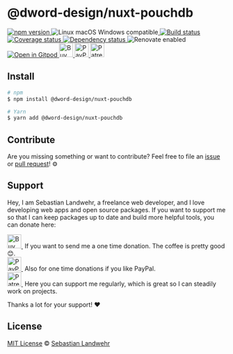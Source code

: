 <!-- TITLE/ -->
# @dword-design/nuxt-pouchdb
<!-- /TITLE -->

<!-- BADGES/ -->
  <p>
    <a href="https://npmjs.org/package/@dword-design/nuxt-pouchdb">
      <img
        src="https://img.shields.io/npm/v/@dword-design/nuxt-pouchdb.svg"
        alt="npm version"
      >
    </a><img src="https://img.shields.io/badge/os-linux%20%7C%C2%A0macos%20%7C%C2%A0windows-blue" alt="Linux macOS Windows compatible"><a href="https://github.com/dword-design/nuxt-pouchdb/actions">
      <img
        src="https://github.com/dword-design/nuxt-pouchdb/workflows/build/badge.svg"
        alt="Build status"
      >
    </a><a href="https://codecov.io/gh/dword-design/nuxt-pouchdb">
      <img
        src="https://codecov.io/gh/dword-design/nuxt-pouchdb/branch/master/graph/badge.svg"
        alt="Coverage status"
      >
    </a><a href="https://david-dm.org/dword-design/nuxt-pouchdb">
      <img src="https://img.shields.io/david/dword-design/nuxt-pouchdb" alt="Dependency status">
    </a><img src="https://img.shields.io/badge/renovate-enabled-brightgreen" alt="Renovate enabled"><br/><a href="https://gitpod.io/#https://github.com/dword-design/nuxt-pouchdb">
      <img src="https://gitpod.io/button/open-in-gitpod.svg" alt="Open in Gitpod">
    </a><a href="https://www.buymeacoffee.com/dword">
      <img
        src="https://www.buymeacoffee.com/assets/img/guidelines/download-assets-sm-2.svg"
        alt="Buy Me a Coffee"
        height="32"
      >
    </a><a href="https://paypal.me/SebastianLandwehr">
      <img
        src="https://dword-design.de/images/paypal.svg"
        alt="PayPal"
        height="32"
      >
    </a><a href="https://www.patreon.com/dworddesign">
      <img
        src="https://dword-design.de/images/patreon.svg"
        alt="Patreon"
        height="32"
      >
    </a>
</p>
<!-- /BADGES -->

<!-- DESCRIPTION/ -->

<!-- /DESCRIPTION -->

<!-- INSTALL/ -->
## Install

```bash
# npm
$ npm install @dword-design/nuxt-pouchdb

# Yarn
$ yarn add @dword-design/nuxt-pouchdb
```
<!-- /INSTALL -->

<!-- LICENSE/ -->
## Contribute

Are you missing something or want to contribute? Feel free to file an [issue](https://github.com/dword-design/nuxt-pouchdb/issues) or [pull request](https://github.com/dword-design/nuxt-pouchdb/pulls)! ⚙️

## Support

Hey, I am Sebastian Landwehr, a freelance web developer, and I love developing web apps and open source packages. If you want to support me so that I can keep packages up to date and build more helpful tools, you can donate here:

<p>
  <a href="https://www.buymeacoffee.com/dword">
    <img
      src="https://www.buymeacoffee.com/assets/img/guidelines/download-assets-sm-2.svg"
      alt="Buy Me a Coffee"
      height="32"
    >
  </a>&nbsp;If you want to send me a one time donation. The coffee is pretty good 😊.<br/>
  <a href="https://paypal.me/SebastianLandwehr">
    <img
      src="https://dword-design.de/images/paypal.svg"
      alt="PayPal"
      height="32"
    >
  </a>&nbsp;Also for one time donations if you like PayPal.<br/>
  <a href="https://www.patreon.com/dworddesign">
    <img
      src="https://dword-design.de/images/patreon.svg"
      alt="Patreon"
      height="32"
    >
  </a>&nbsp;Here you can support me regularly, which is great so I can steadily work on projects.
</p>

Thanks a lot for your support! ❤️

## License

[MIT License](https://opensource.org/licenses/MIT) © [Sebastian Landwehr](https://dword-design.de)
<!-- /LICENSE -->
